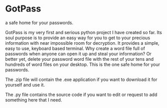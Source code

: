 # GotPass

a safe home for your passwords.

GotPass is my very first and serious python project I have created so far. Its soul purpose is to provide an easy way for you to get to your precious information with near impossible room for decryption. It provides a simple, easy to use, keyboard based terminal. Why create a word file full of passwords when anyone can open it up and steal your information? Or better yet, delete your password word file with the rest of your tens and hundreds of word files on your desktop. This is the one safe home for your passwords.

The .zip file will contain the .exe application if you want to download it for yourself and use it.

The .py file contains the source code if you want to edit or request to add something here that I need.
